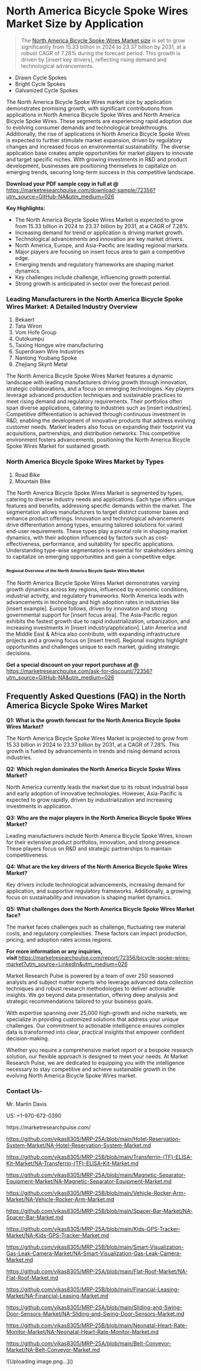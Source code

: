 <h1>North America Bicycle Spoke Wires Market&nbsp;Size by Application</h1><blockquote><p>The <a href="https://marketresearchpulse.com/download-sample/72356?utm_source=GitHub-NA&amp;utm_medium=026">North America Bicycle Spoke Wires Market size</a> is set to grow significantly from 15.33 billion in 2024 to 23.37 billion by 2031, at a robust CAGR of 7.28% during the forecast period. This growth is driven by [insert key drivers], reflecting rising demand and technological advancements.</p></blockquote><ul><li>Drawn Cycle Spokes<li> Bright Cycle Spokes<li> Galvanized Cycle Spokes</li></ul><p>The North America Bicycle Spoke Wires market size by application demonstrates promising growth, with significant contributions from applications in North America Bicycle Spoke Wires and North America Bicycle Spoke Wires. These segments are experiencing rapid adoption due to evolving consumer demands and technological breakthroughs. Additionally, the rise of applications in North America Bicycle Spoke Wires is expected to further stimulate market expansion, driven by regulatory changes and increased focus on environmental sustainability. The diverse application base creates ample opportunities for market players to innovate and target specific niches. With growing investments in R&D and product development, businesses are positioning themselves to capitalize on emerging trends, securing long-term success in this competitive landscape.</p><p><strong>Download your PDF sample copy in full at @ </strong><a href="https://marketresearchpulse.com/download-sample/72356?utm_source=GitHub-NA&amp;utm_medium=026">https://marketresearchpulse.com/download-sample/72356?utm_source=GitHub-NA&amp;utm_medium=026</a></p><p><strong>Key Highlights: </strong></p><ul><li>The North America Bicycle Spoke Wires Market is expected to grow from 15.33 billion in 2024 to 23.37 billion by 2031, at a CAGR of 7.28%.</li><li>Increasing demand for trend or application is driving market growth.</li><li>Technological advancements and innovation are key market drivers.</li><li>North America, Europe, and Asia-Pacific are leading regional markets.</li><li>Major players are focusing on insert focus area to gain a competitive edge.</li><li>Emerging trends and regulatory frameworks are shaping market dynamics.</li><li>Key challenges include challenge, influencing growth potential.</li><li>Strong growth is anticipated in sector over the forecast period.</li></ul><h3>Leading Manufacturers in the North America Bicycle Spoke Wires Market: A Detailed Industry Overview</h3><ol><li>Bekaert</li><li>Tata Wiron</li><li>Vom Hofe Group</li><li>Outokumpu</li><li>Taixing Hongye wire manufacturing</li><li>Superdrawn Wire Industries</li><li>Nantong Youbang Spoke</li><li>Zhejiang Skyrit Metal</li></ol><div class="flex max-w-full flex-col flex-grow"><div class="min-h-8 text-message flex w-full flex-col items-end gap-2 whitespace-normal break-words [.text-message+&amp;]:mt-5" dir="auto" data-message-author-role="assistant" data-message-id="fd8432e4-4910-450d-b182-61b7bfb0a01f" data-message-model-slug="gpt-4o"><div class="flex w-full flex-col gap-1 empty:hidden first:pt-[3px]"><div class="markdown prose w-full break-words dark:prose-invert light"><p>The North America Bicycle Spoke Wires Market features a dynamic landscape with leading manufacturers driving growth through innovation, strategic collaborations, and a focus on emerging technologies. Key players leverage advanced production techniques and sustainable practices to meet rising demand and regulatory requirements. Their portfolios often span diverse applications, catering to industries such as [insert industries]. Competitive differentiation is achieved through continuous investment in R&amp;D, enabling the development of innovative products that address evolving customer needs. Market leaders also focus on expanding their footprint via acquisitions, partnerships, and distribution networks. This competitive environment fosters advancements, positioning the North America Bicycle Spoke Wires Market for sustained growth.</p></div></div></div></div><h3>North America Bicycle Spoke Wires Market by Types</h3><ol><li>Road Bike<li> Mountain Bike</li></ol><div class="flex max-w-full flex-col flex-grow"><div class="min-h-8 text-message flex w-full flex-col items-end gap-2 whitespace-normal break-words [.text-message+&amp;]:mt-5" dir="auto" data-message-author-role="assistant" data-message-id="084470be-0bb7-4664-bddf-5156b4f41249" data-message-model-slug="gpt-4o-mini"><div class="flex w-full flex-col gap-1 empty:hidden first:pt-[3px]"><div class="markdown prose w-full break-words dark:prose-invert light"><p>The North America Bicycle Spoke Wires Market is segmented by types, catering to diverse industry needs and applications. Each type offers unique features and benefits, addressing specific demands within the market. The segmentation allows manufacturers to target distinct customer bases and enhance product offerings. Innovation and technological advancements drive differentiation among types, ensuring tailored solutions for varied end-user requirements. These types play a pivotal role in shaping market dynamics, with their adoption influenced by factors such as cost-effectiveness, performance, and suitability for specific applications. Understanding type-wise segmentation is essential for stakeholders aiming to capitalize on emerging opportunities and gain a competitive edge.</p></div></div></div></div><h3><span style="font-size: 11px;">Regional Overview of the North America Bicycle Spoke Wires Market</span></h3><div class="flex max-w-full flex-col flex-grow"><div class="min-h-8 text-message flex w-full flex-col items-end gap-2 whitespace-normal break-words [.text-message+&amp;]:mt-5" dir="auto" data-message-author-role="assistant" data-message-id="e9038762-ce64-4e30-91c9-9bd413514231" data-message-model-slug="gpt-4o-mini"><div class="flex w-full flex-col gap-1 empty:hidden first:pt-[3px]"><div class="markdown prose w-full break-words dark:prose-invert light"><p>The North America Bicycle Spoke Wires Market demonstrates varying growth dynamics across key regions, influenced by economic conditions, industrial activity, and regulatory frameworks. North America leads with advancements in technology and high adoption rates in industries like [insert example]. Europe follows, driven by innovation and strong governmental support for [insert focus area]. The Asia-Pacific region exhibits the fastest growth due to rapid industrialization, urbanization, and increasing investments in [insert industry/application]. Latin America and the Middle East &amp; Africa also contribute, with expanding infrastructure projects and a growing focus on [insert trend]. Regional insights highlight opportunities and challenges unique to each market, guiding strategic decisions.</p></div></div></div></div><p><strong>Get a special discount on your report purchase at @ </strong><a href="https://marketresearchpulse.com/ask-for-discount/72356?utm_source=GitHub-NA&amp;utm_medium=026">https://marketresearchpulse.com/ask-for-discount/72356?utm_source=GitHub-NA&amp;utm_medium=026</a></p><h2>Frequently Asked Questions (FAQ) in the North America Bicycle Spoke Wires Market</h2><p><strong>Q1: What is the growth forecast for the North America Bicycle Spoke Wires Market?</strong></p><p>The North America Bicycle Spoke Wires Market is projected to grow from 15.33 billion in 2024 to 23.37 billion by 2031, at a CAGR of 7.28%. This growth is fueled by advancements in trends and rising demand across industries.</p><p><strong>Q2: Which region dominates the North America Bicycle Spoke Wires Market?</strong></p><p>North America currently leads the market due to its robust industrial base and early adoption of innovative technologies. However, Asia-Pacific is expected to grow rapidly, driven by industrialization and increasing investments in application.</p><p><strong>Q3: Who are the major players in the North America Bicycle Spoke Wires Market?</strong></p><p>Leading manufacturers include North America Bicycle Spoke Wires, known for their extensive product portfolios, innovation, and strong presence. These players focus on R&amp;D and strategic partnerships to maintain competitiveness.</p><p><strong>Q4: What are the key drivers of the North America Bicycle Spoke Wires Market?</strong></p><p>Key drivers include technological advancements, increasing demand for application, and supportive regulatory frameworks. Additionally, a growing focus on sustainability and innovation is shaping market dynamics.</p><p><strong>Q5: What challenges does the North America Bicycle Spoke Wires Market face?</strong></p><p>The market faces challenges such as challenge, fluctuating raw material costs, and regulatory complexities. These factors can impact production, pricing, and adoption rates across regions.</p><p><strong>For more information or any inquiries, visit&nbsp;</strong><a href="https://marketresearchpulse.com/report/72356/bicycle-spoke-wires-market?utm_source=Linkedin&utm_medium=026">https://marketresearchpulse.com/report/72356/bicycle-spoke-wires-market?utm_source=Linkedin&utm_medium=026</a></p><p>Market Research Pulse is powered by a team of over 250 seasoned analysts and subject matter experts who leverage advanced data collection techniques and robust research methodologies to deliver actionable insights. We go beyond data presentation, offering deep analysis and strategic recommendations tailored to your business goals.</p><p>With expertise spanning over 25,000 high-growth and niche markets, we specialize in providing customized solutions that address your unique challenges. Our commitment to actionable intelligence ensures complex data is transformed into clear, practical insights that empower confident decision-making.</p><p>Whether you require a comprehensive market report or a bespoke research solution, our flexible approach is designed to meet your needs. At Market Research Pulse, we are dedicated to equipping you with the intelligence necessary to stay competitive and achieve sustainable growth in the evolving North America Bicycle Spoke Wires market.</p><h3><strong>Contact Us-</strong></h3><p>Mr. Martin Davis</p><p>US: +1-970-672-0390</p><p>https://marketresearchpulse.com/</p><p><a href="https://github.com/vikas8305/MRP-25A/blob/main/Hotel-Reservation-System-Market/NA-Hotel-Reservation-System-Market.md">https://github.com/vikas8305/MRP-25A/blob/main/Hotel-Reservation-System-Market/NA-Hotel-Reservation-System-Market.md</a></p><p><a href="https://github.com/vikas8305/MRP-25B/blob/main/Transferrin-(TF)-ELISA-Kit-Market/NA-Transferrin-(TF)-ELISA-Kit-Market.md">https://github.com/vikas8305/MRP-25B/blob/main/Transferrin-(TF)-ELISA-Kit-Market/NA-Transferrin-(TF)-ELISA-Kit-Market.md</a></p><p><a href="https://github.com/vikas8305/MRP-25A/blob/main/Magnetic-Separator-Equipment-Market/NA-Magnetic-Separator-Equipment-Market.md">https://github.com/vikas8305/MRP-25A/blob/main/Magnetic-Separator-Equipment-Market/NA-Magnetic-Separator-Equipment-Market.md</a></p><p><a href="https://github.com/vikas8305/MRP-25B/blob/main/Vehicle-Rocker-Arm-Market/NA-Vehicle-Rocker-Arm-Market.md">https://github.com/vikas8305/MRP-25B/blob/main/Vehicle-Rocker-Arm-Market/NA-Vehicle-Rocker-Arm-Market.md</a></p><p><a href="https://github.com/vikas8305/MRP-25B/blob/main/Spacer-Bar-Market/NA-Spacer-Bar-Market.md">https://github.com/vikas8305/MRP-25B/blob/main/Spacer-Bar-Market/NA-Spacer-Bar-Market.md</a></p><p><a href="https://github.com/vikas8305/MRP-25A/blob/main/Kids-GPS-Tracker-Market/NA-Kids-GPS-Tracker-Market.md">https://github.com/vikas8305/MRP-25A/blob/main/Kids-GPS-Tracker-Market/NA-Kids-GPS-Tracker-Market.md</a></p><p><a href="https://github.com/vikas8305/MRP-25B/blob/main/Smart-Visualization-Gas-Leak-Camera-Market/NA-Smart-Visualization-Gas-Leak-Camera-Market.md">https://github.com/vikas8305/MRP-25B/blob/main/Smart-Visualization-Gas-Leak-Camera-Market/NA-Smart-Visualization-Gas-Leak-Camera-Market.md</a></p><p><a href="https://github.com/vikas8305/MRP-25A/blob/main/Flat-Roof-Market/NA-Flat-Roof-Market.md">https://github.com/vikas8305/MRP-25A/blob/main/Flat-Roof-Market/NA-Flat-Roof-Market.md</a></p><p><a href="https://github.com/vikas8305/MRP-25B/blob/main/Financial-Leasing-Market/NA-Financial-Leasing-Market.md">https://github.com/vikas8305/MRP-25B/blob/main/Financial-Leasing-Market/NA-Financial-Leasing-Market.md</a></p><p><a href="https://github.com/vikas8305/MRP-25A/blob/main/Sliding-and-Swing-Door-Sensors-Market/NA-Sliding-and-Swing-Door-Sensors-Market.md">https://github.com/vikas8305/MRP-25A/blob/main/Sliding-and-Swing-Door-Sensors-Market/NA-Sliding-and-Swing-Door-Sensors-Market.md</a></p><p><a href="https://github.com/vikas8305/MRP-25B/blob/main/Neonatal-Heart-Rate-Monitor-Market/NA-Neonatal-Heart-Rate-Monitor-Market.md">https://github.com/vikas8305/MRP-25B/blob/main/Neonatal-Heart-Rate-Monitor-Market/NA-Neonatal-Heart-Rate-Monitor-Market.md</a></p><p><a href="https://github.com/vikas8305/MRP-25A/blob/main/Belt-Conveyor-Market/NA-Belt-Conveyor-Market.md">https://github.com/vikas8305/MRP-25A/blob/main/Belt-Conveyor-Market/NA-Belt-Conveyor-Market.md</a></p>
![Uploading image.png…]()
